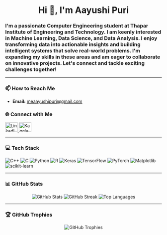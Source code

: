 <h1 align="center">Hi 👋, I'm Aayushi Puri</h1>
<h3 align="left">
I'm a passionate Computer Engineering student at Thapar Institute of Engineering and Technology. I am keenly interested in Machine Learning, Data Science, and Data Analysis. I enjoy transforming data into actionable insights and building intelligent systems that solve real-world problems. I'm expanding my skills in these areas and am eager to collaborate on innovative projects. Let's connect and tackle exciting challenges together!
</h3>

---

### 📫 How to Reach Me
- **Email:** meaayushipuri@gmail.com

### 🌐 Connect with Me
<p>
  <a href="https://www.linkedin.com/in/aayushi-puri-2aa787246/" target="_blank">
    <img src="https://raw.githubusercontent.com/rahuldkjain/github-profile-readme-generator/master/src/images/icons/Social/linked-in-alt.svg" alt="LinkedIn" height="30" width="40" />
  </a>
  <a href="https://www.kaggle.com/aayushi03puri" target="_blank">
    <img src="https://raw.githubusercontent.com/rahuldkjain/github-profile-readme-generator/master/src/images/icons/Social/kaggle.svg" alt="Kaggle" height="30" width="40" />
  </a>
</p>

---

### 💻 Tech Stack
![C++](https://img.shields.io/badge/C++-%2300599C.svg?style=for-the-badge&logo=c%2B%2B&logoColor=white) 
![C](https://img.shields.io/badge/C-%2300599C.svg?style=for-the-badge&logo=c&logoColor=white) 
![Python](https://img.shields.io/badge/Python-3670A0?style=for-the-badge&logo=python&logoColor=ffdd54) 
![R](https://img.shields.io/badge/R-%23276DC3.svg?style=for-the-badge&logo=r&logoColor=white) 
![Keras](https://img.shields.io/badge/Keras-%23D00000.svg?style=for-the-badge&logo=Keras&logoColor=white) 
![TensorFlow](https://img.shields.io/badge/TensorFlow-%23FF6F00.svg?style=for-the-badge&logo=TensorFlow&logoColor=white) 
![PyTorch](https://img.shields.io/badge/PyTorch-%23EE4C2C.svg?style=for-the-badge&logo=PyTorch&logoColor=white) 
![Matplotlib](https://img.shields.io/badge/Matplotlib-%23ffffff.svg?style=for-the-badge&logo=Matplotlib&logoColor=black) 
![scikit-learn](https://img.shields.io/badge/scikit--learn-%23F7931E.svg?style=for-the-badge&logo=scikit-learn&logoColor=white) 

---

### 📊 GitHub Stats
<p align="center">
  <img src="https://github-readme-stats.vercel.app/api?username=AayushiPuri&theme=dark&hide_border=false&include_all_commits=false&count_private=false" alt="GitHub Stats" />
  <img src="https://github-readme-streak-stats.herokuapp.com/?user=AayushiPuri&theme=dark&hide_border=false" alt="GitHub Streak" />
  <img src="https://github-readme-stats.vercel.app/api/top-langs/?username=AayushiPuri&theme=dark&hide_border=false&include_all_commits=false&count_private=false&layout=compact" alt="Top Languages" />
</p>

---

### 🏆 GitHub Trophies
<p align="center">
  <img src="https://github-profile-trophy.vercel.app/?username=AayushiPuri&theme=radical&no-frame=false&no-bg=true&margin-w=4" alt="GitHub Trophies" />
</p>
